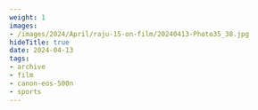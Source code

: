 ```yaml
---
weight: 1
images:
- /images/2024/April/raju-15-on-film/20240413-Photo35_38.jpg
hideTitle: true
date: 2024-04-13
tags:
- archive
- film
- canon-eos-500n
- sports
---
```

